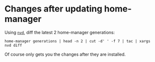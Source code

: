 # Changes after updating home-manager

Using [`nvd`](https://gitlab.com/khumba/nvd), diff the latest 2 home-manager generations:

```
home-manager generations | head -n 2 | cut -d' ' -f 7 | tac | xargs nvd diff
```

Of course only gets you the changes after they are installed.
